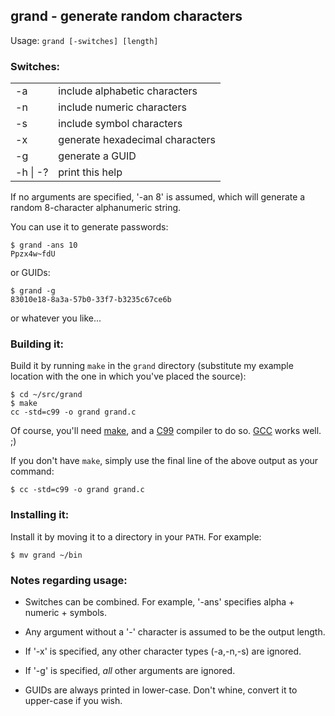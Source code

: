## grand - generate random characters

Usage: `grand [-switches] [length]`

### Switches:

<table>
  <tr> <td>-a</td> <td>include alphabetic characters</td> </tr>
  <tr> <td>-n</td> <td>include numeric characters</td> </tr>
  <tr> <td>-s</td> <td>include symbol characters</td> </tr>
  <tr> <td>-x</td> <td>generate hexadecimal characters</td> </tr>
  <tr> <td>-g</td> <td>generate a GUID</td> </tr>
  <tr> <td>-h | -?</td> <td>print this help</td> </tr>
</table>

If no arguments are specified, '-an 8' is assumed, which will generate a
random 8-character alphanumeric string.

You can use it to generate passwords:

    $ grand -ans 10
    Ppzx4w~fdU

or GUIDs:

    $ grand -g
    83010e18-8a3a-57b0-33f7-b3235c67ce6b

or whatever you like...

### Building it:

Build it by running `make` in the `grand` directory (substitute my example location with the one in which
you've placed the source):

    $ cd ~/src/grand
    $ make
    cc -std=c99 -o grand grand.c

Of course, you'll need [make](http://www.gnu.org/software/make/), and a [C99](http://en.wikipedia.org/wiki/C99) compiler
to do so. [GCC](http://gcc.gnu.org/) works well. ;)

If you don't have `make`, simply use the final line of the above output as your command:

    $ cc -std=c99 -o grand grand.c

### Installing it:

Install it by moving it to a directory in your `PATH`. For example:

    $ mv grand ~/bin

### Notes regarding usage:

 * Switches can be combined. For example, '-ans' specifies alpha + numeric + symbols.

 * Any argument without a '-' character is assumed to be the output length.

 * If '-x' is specified, any other character types (-a,-n,-s) are ignored.

 * If '-g' is specified, *all* other arguments are ignored.

 * GUIDs are always printed in lower-case. Don't whine, convert it to upper-case if you wish.

